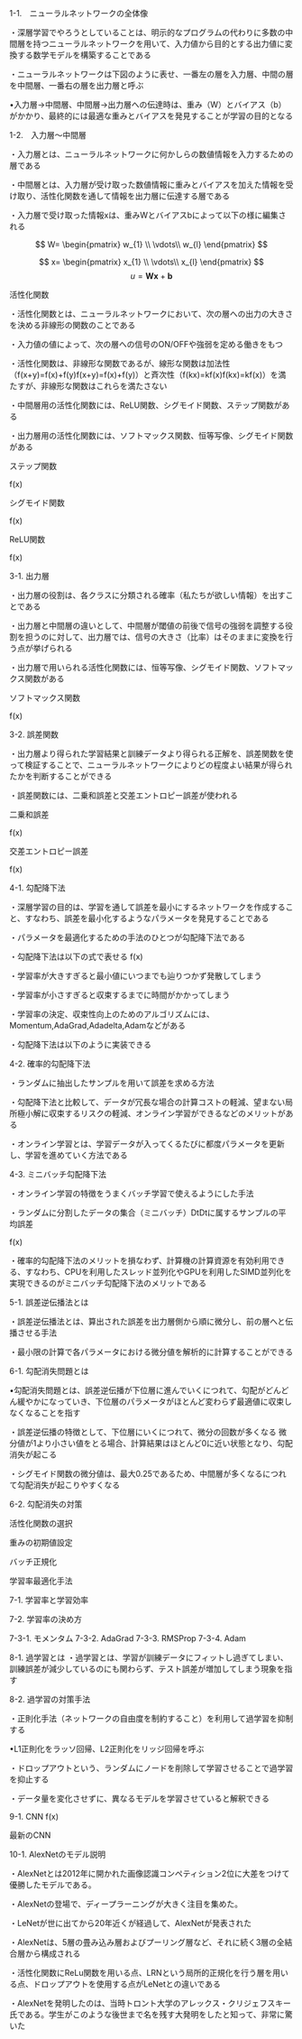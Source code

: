 1-1.　ニューラルネットワークの全体像

・深層学習でやろうとしていることは、明示的なプログラムの代わりに多数の中間層を持つニューラルネットワークを用いて、入力値から目的とする出力値に変換する数学モデルを構築することである

・ニューラルネットワークは下図のように表せ、一番左の層を入力層、中間の層を中間層、一番右の層を出力層と呼ぶ

•入力層→中間層、中間層→出力層への伝達時は、重み（W）とバイアス（b）がかかり、最終的には最適な重みとバイアスを発見することが学習の目的となる

1-2.　入力層〜中間層

・入力層とは、ニューラルネットワークに何かしらの数値情報を入力するための層である

・中間層とは、入力層が受け取った数値情報に重みとバイアスを加えた情報を受け取り、活性化関数を通して情報を出力層に伝達する層である

・入力層で受け取った情報xは、重みWとバイアスbによって以下の様に編集される

$$
W=
\begin{pmatrix}
   w_{1} \\
   \vdots\\
   w_{l} 
\end{pmatrix}
$$

$$
x=
\begin{pmatrix}
   x_{1} \\
   \vdots\\
   x_{l} 
\end{pmatrix}
$$
$$
u=\bm{Wx}+\bm{b}
$$

活性化関数

・活性化関数とは、ニューラルネットワークにおいて、次の層への出力の大きさを決める非線形の関数のことである


・入力値の値によって、次の層への信号のON/OFFや強弱を定める働きをもつ

・活性化関数は、非線形な関数であるが、線形な関数は加法性（f(x+y)=f(x)+f(y)f(x+y)=f(x)+f(y)）と斉次性（f(kx)=kf(x)f(kx)=kf(x)）を満たすが、非線形な関数はこれらを満たさない


・中間層用の活性化関数には、ReLU関数、シグモイド関数、ステップ関数がある


・出力層用の活性化関数には、ソフトマックス関数、恒等写像、シグモイド関数がある

ステップ関数



f(x)



シグモイド関数

f(x)



ReLU関数

f(x)



3-1. 出力層

・出力層の役割は、各クラスに分類される確率（私たちが欲しい情報）を出すことである

・出力層と中間層の違いとして、中間層が閾値の前後で信号の強弱を調整する役割を担うのに対して、出力層では、信号の大きさ（比率）はそのままに変換を行う点が挙げられる

・出力層で用いられる活性化関数には、恒等写像、シグモイド関数、ソフトマックス関数がある

ソフトマックス関数

f(x)

3-2. 誤差関数

・出力層より得られた学習結果と訓練データより得られる正解を、誤差関数を使って検証することで、ニューラルネットワークによりどの程度よい結果が得られたかを判断することができる

・誤差関数には、二乗和誤差と交差エントロピー誤差が使われる

二乗和誤差

f(x)

交差エントロピー誤差

f(x)

4-1. 勾配降下法

・深層学習の目的は、学習を通して誤差を最小にするネットワークを作成すること、すなわち、誤差を最小化するようなパラメータを発見することである

・パラメータを最適化するための手法のひとつが勾配降下法である

・勾配降下法は以下の式で表せる
f(x)

・学習率が大きすぎると最小値にいつまでも辿りつかず発散してしまう

・学習率が小さすぎると収束するまでに時間がかかってしまう


・学習率の決定、収束性向上のためのアルゴリズムには、Momentum,AdaGrad,Adadelta,Adamなどがある

・勾配降下法は以下のように実装できる

4-2. 確率的勾配降下法

・ランダムに抽出したサンプルを用いて誤差を求める方法

・勾配降下法と比較して、データが冗長な場合の計算コストの軽減、望まない局所極小解に収束するリスクの軽減、オンライン学習ができるなどのメリットがある

・オンライン学習とは、学習データが入ってくるたびに都度パラメータを更新し、学習を進めていく方法である

4-3. ミニバッチ勾配降下法

・オンライン学習の特徴をうまくバッチ学習で使えるようにした手法

・ランダムに分割したデータの集合（ミニバッチ）DtDtに属するサンプルの平均誤差

f(x)

・確率的勾配降下法のメリットを損なわず、計算機の計算資源を有効利用できる、すなわち、CPUを利用したスレッド並列化やGPUを利用したSIMD並列化を実現できるのがミニバッチ勾配降下法のメリットである

5-1. 誤差逆伝播法とは

・誤差逆伝播法とは、算出された誤差を出力層側から順に微分し、前の層へと伝播させる手法

・最小限の計算で各パラメータにおける微分値を解析的に計算することができる

6-1. 勾配消失問題とは

•勾配消失問題とは、誤差逆伝播が下位層に進んでいくにつれて、勾配がどんどん緩やかになっていき、下位層のパラメータがほとんど変わらず最適値に収束しなくなることを指す

・誤差逆伝播の特徴として、下位層にいくにつれて、微分の回数が多くなる
微分値が1より小さい値をとる場合、計算結果はほとんど0に近い状態となり、勾配消失が起こる

・シグモイド関数の微分値は、最大0.25であるため、中間層が多くなるにつれて勾配消失が起こりやすくなる

6-2. 勾配消失の対策

活性化関数の選択

重みの初期値設定

バッチ正規化

学習率最適化手法

7-1. 学習率と学習効率

7-2. 学習率の決め方

7-3-1. モメンタム
7-3-2. AdaGrad
7-3-3. RMSProp
7-3-4. Adam

8-1. 過学習とは
・過学習とは、学習が訓練データにフィットし過ぎてしまい、訓練誤差が減少しているのにも関わらず、テスト誤差が増加してしまう現象を指す

8-2. 過学習の対策手法

・正則化手法（ネットワークの自由度を制約すること）を利用して過学習を抑制する

•L1正則化をラッソ回帰、L2正則化をリッジ回帰を呼ぶ

・ドロップアウトという、ランダムにノードを削除して学習させることで過学習を抑止する

・データ量を変化させずに、異なるモデルを学習させていると解釈できる

9-1. CNN
f(x)

最新のCNN

10-1. AlexNetのモデル説明

・AlexNetとは2012年に開かれた画像認識コンペティション2位に大差をつけて優勝したモデルである。

・AlexNetの登場で、ディープラーニングが大きく注目を集めた。

・LeNetが世に出てから20年近くが経過して、AlexNetが発表された

・AlexNetは、5層の畳み込み層およびプーリング層など、それに続く3層の全結合層から構成される

・活性化関数にReLu関数を用いる点、LRNという局所的正規化を行う層を用いる点、ドロップアウトを使用する点がLeNetとの違いである

・AlexNetを発明したのは、当時トロント大学のアレックス・クリジェフスキー氏である。学生がこのような後世まで名を残す大発明をしたと知って、非常に驚いた

